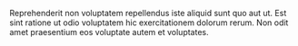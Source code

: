Reprehenderit non voluptatem repellendus iste aliquid sunt quo aut ut. Est sint ratione ut odio voluptatem hic exercitationem dolorum rerum. Non odit amet praesentium eos voluptate autem et voluptates.